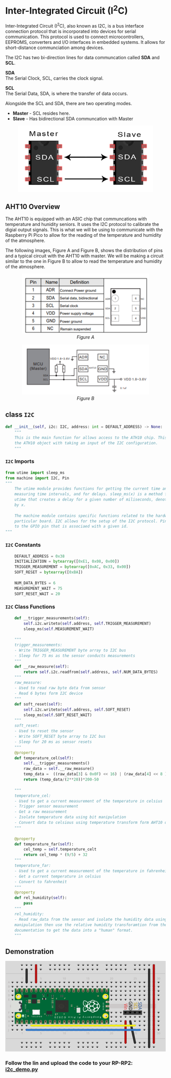 # Inter-Integrated Circuit (I<sup>2</sup>C)

Inter-Integrated Circuit (I<sup>2</sup>C), also known as I2C, is a bus interface connection protocol that is incorporated into devices for serial communication. This protocol is used to connect microcontrollers, EEPROMS, converters and I/O interfaces in embedded systems. It allows for short-distance communciation among devices.

The I2C has two bi-direction lines for data communcation called <b>SDA</b> and <b>SCL</b>.

<b>SDA</b>
<br>
The Serial Clock, SCL, carries the clock signal.

<b>SCL</b>
<br>
The Serial Data, SDA, is where the transfer of data occurs.

Alongside the SCL and SDA, there are two operating modes.
<ul>
    <li> <b>Master</b> - SCL resides here.
    <li> <b>Slave</b> - Has bidirectional SDA communcation with Master
</ul>

<p align="center">
<img src="../../img/i2c_master_slave.png" width="425">
</p>

## AHT10 Overview
The AHT10 is equipped with an ASIC chip that communcations with temperature and hunidity seniors. It uses the I2C protocol to calibrate the digial output signals. This is what we will be using to communicate with the Raspberry Pi Pico to allow for the reading of the temperature and humidity of the atmosphere.

The following images, Figure A and Figure B, shows the distribution of pins and a typical circuit with the AHT10 with master. We will be making a circuit similar to the one in Figure B to allow to read the temperature and humidity of the atmosphere.

<p align="center">
<img src="../../img/i2c_aht10_diagram.png" width="400">
<br>
<i>Figure A</i>
</p>

<p align="center">
<img src="../../img/i2c_aht10_master_to_chip.png" width="400">
<br>
<i>Figure B</i>
</p>


## class `I2C`
```python
def __init__(self, i2c: I2C, address: int = DEFAULT_ADDRESS) -> None:
    """
    This is the main function for allows access to the ATH10 chip. This will initalize
    the ATH10 object with taking an input of the I2C configuration.
    """
```
### `I2C` Imports
```python
from utime import sleep_ms
from machine import I2C, Pin
"""
    The utime module provides functions for getting the current time and date 
    measuring time intervals, and for delays. sleep_ms(x) is a method from
    utime that creates a delay for a given number of miliseconds, denoted
    by x.
    
    The machine module contains specific functions related to the hardware on a      
    particular board. I2C allows for the setup of the I2C protocol. Pin gives access 
    to the GPIO pin that is associaed with a given id.
"""
```

### `I2C` Constants
```python
    DEFAULT_ADDRESS = 0x38
    INITIALIZATION = bytearray([0xE1, 0x08, 0x00])
    TRIGGER_MEASUREMENT = bytearray([0xAC, 0x33, 0x00])
    SOFT_RESET = bytearray([0xBA])

    NUM_DATA_BYTES = 6
    MEASUREMENT_WAIT = 75
    SOFT_RESET_WAIT = 20
```


### `I2C` Class Functions
```python
    def __trigger_measurements(self):
        self.i2c.writeto(self.address, self.TRIGGER_MEASUREMENT)
        sleep_ms(self.MEASUREMENT_WAIT)

    """
    trigger_measurements:
    - Write TRIGGER_MEASUREMENT byte array to I2C bus
    - Sleep for 75 ms as the sensor conducts measurements
    """
    def __raw_measure(self):
        return self.i2c.readfrom(self.address, self.NUM_DATA_BYTES)
    """
    raw_measure:
    - Used to read raw byte data from sensor
    - Read 6 bytes form I2C device
    """
    def soft_reset(self):
        self.i2c.writeto(self.address, self.SOFT_RESET)
        sleep_ms(self.SOFT_RESET_WAIT)
    """
    soft_reset:
    - Used to reset the sensor
    - Write SOFT_RESET byte array to I2C bus
    - Sleep for 20 ms as sensor resets
    """
    @property
    def temperature_cel(self):
        self.__trigger_measurements()
        raw_data = self.__raw_measure()
        temp_data =  ((raw_data[3] & 0x0F) << 16) | (raw_data[4] << 8 ) |  (raw_data[5])
        return (temp_data/(2**20))*200-50
    
    """
    temperature_cel:
    - Used to get a current measurement of the temperature in celsius
    - Trigger sensor measurement
    - Get a raw measurement
    - Isolate temperature data using bit manipulation
    - Convert data to celsious using temperature transform form AHT10 documentation
    """
    
    @property
    def temperature_far(self):
        cel_temp = self.temperature_celt
        return cel_temp * (9/5) + 32
    """
    temperature_far:
    - Used to get a current measurement of the temperature in fahrenheit
    - Get a current temperature in celsius
    - Convert to fahrenheit
    """
    @property
    def rel_humidity(self):
        pass
    """
    rel_humidity:
    - Read raw_data from the sensor and isolate the humidity data using bit         
    manipulation then use the relative humidity transforamtion from the AHT10 
    documentation to get the data into a "human" format.
    """
```
## Demonstration

![i2c_wiring](../../img/i2c_demo_bb.png)

### Follow the lin and upload the code to your RP-RP2: [i2c_demo.py](../i2c/i2c_demo.py)